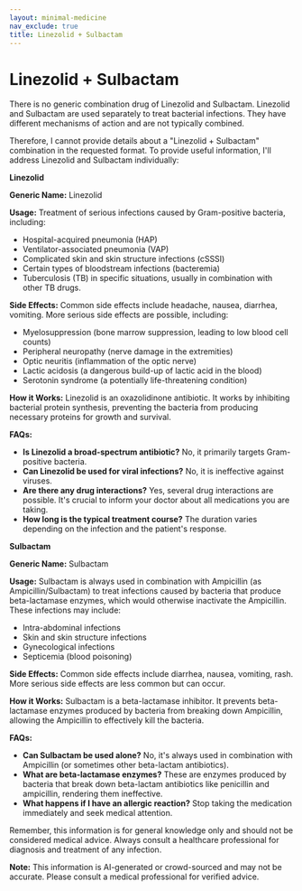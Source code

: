 ```yaml
---
layout: minimal-medicine
nav_exclude: true
title: Linezolid + Sulbactam
---
```


# Linezolid + Sulbactam

There is no generic combination drug of Linezolid and Sulbactam.  Linezolid and Sulbactam are used separately to treat bacterial infections.  They have different mechanisms of action and are not typically combined.

Therefore, I cannot provide details about a "Linezolid + Sulbactam" combination in the requested format.  To provide useful information, I'll address Linezolid and Sulbactam individually:


**Linezolid**

**Generic Name:** Linezolid

**Usage:**  Treatment of serious infections caused by Gram-positive bacteria, including:
* Hospital-acquired pneumonia (HAP)
* Ventilator-associated pneumonia (VAP)
* Complicated skin and skin structure infections (cSSSI)
*  Certain types of bloodstream infections (bacteremia)
* Tuberculosis (TB) in specific situations, usually in combination with other TB drugs.


**Side Effects:**  Common side effects include headache, nausea, diarrhea, vomiting.  More serious side effects are possible, including:
* Myelosuppression (bone marrow suppression, leading to low blood cell counts)
* Peripheral neuropathy (nerve damage in the extremities)
* Optic neuritis (inflammation of the optic nerve)
* Lactic acidosis (a dangerous build-up of lactic acid in the blood)
* Serotonin syndrome (a potentially life-threatening condition)


**How it Works:** Linezolid is an oxazolidinone antibiotic.  It works by inhibiting bacterial protein synthesis, preventing the bacteria from producing necessary proteins for growth and survival.


**FAQs:**

* **Is Linezolid a broad-spectrum antibiotic?** No, it primarily targets Gram-positive bacteria.
* **Can Linezolid be used for viral infections?** No, it is ineffective against viruses.
* **Are there any drug interactions?** Yes, several drug interactions are possible.  It's crucial to inform your doctor about all medications you are taking.
* **How long is the typical treatment course?** The duration varies depending on the infection and the patient's response.


**Sulbactam**

**Generic Name:** Sulbactam

**Usage:** Sulbactam is always used in combination with Ampicillin (as Ampicillin/Sulbactam) to treat infections caused by bacteria that produce beta-lactamase enzymes, which would otherwise inactivate the Ampicillin.  These infections may include:
* Intra-abdominal infections
* Skin and skin structure infections
* Gynecological infections
* Septicemia (blood poisoning)


**Side Effects:** Common side effects include diarrhea, nausea, vomiting, rash.  More serious side effects are less common but can occur.


**How it Works:** Sulbactam is a beta-lactamase inhibitor. It prevents beta-lactamase enzymes produced by bacteria from breaking down Ampicillin, allowing the Ampicillin to effectively kill the bacteria.


**FAQs:**

* **Can Sulbactam be used alone?** No, it's always used in combination with Ampicillin (or sometimes other beta-lactam antibiotics).
* **What are beta-lactamase enzymes?**  These are enzymes produced by bacteria that break down beta-lactam antibiotics like penicillin and ampicillin, rendering them ineffective.
* **What happens if I have an allergic reaction?** Stop taking the medication immediately and seek medical attention.



Remember, this information is for general knowledge only and should not be considered medical advice.  Always consult a healthcare professional for diagnosis and treatment of any infection.


**Note:** This information is AI-generated or crowd-sourced and may not be accurate. Please consult a medical professional for verified advice.